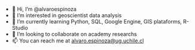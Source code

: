 - 👋 Hi, I’m @alvaroespinoza
- 👀 I’m interested in geoscientist data analysis
- 🌱 I’m currently learning Python, SQL, Google Engine, GIS plataforms, R-Studio
- 💞️ I’m looking to collaborate on academy researchs 
- 📫 You can reach me at alvaro.espinoza@ug.uchile.cl

<!---
alvaroespinoza/alvaroespinoza is a ✨ special ✨ repository because its `README.md` (this file) appears on your GitHub profile.
You can click the Preview link to take a look at your changes.
--->

